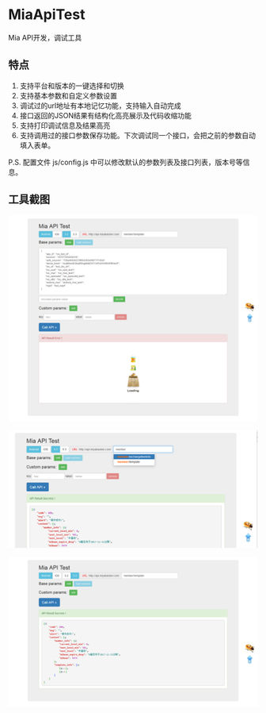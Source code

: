 # MiaApiTest
Mia API开发，调试工具

## 特点
1. 支持平台和版本的一键选择和切换
2. 支持基本参数和自定义参数设置
3. 调试过的url地址有本地记忆功能，支持输入自动完成
4. 接口返回的JSON结果有结构化高亮展示及代码收缩功能
5. 支持打印调试信息及结果高亮
6. 支持调用过的接口参数保存功能。下次调试同一个接口，会把之前的参数自动填入表单。

P.S. 配置文件 js/config.js 中可以修改默认的参数列表及接口列表，版本号等信息。

## 工具截图

![page1](https://raw.githubusercontent.com/dannywj/MiaApiTest/master/images/pages/page1.png)

![page2](https://raw.githubusercontent.com/dannywj/MiaApiTest/master/images/pages/page2.png)

![page3](https://raw.githubusercontent.com/dannywj/MiaApiTest/master/images/pages/page3.png)
